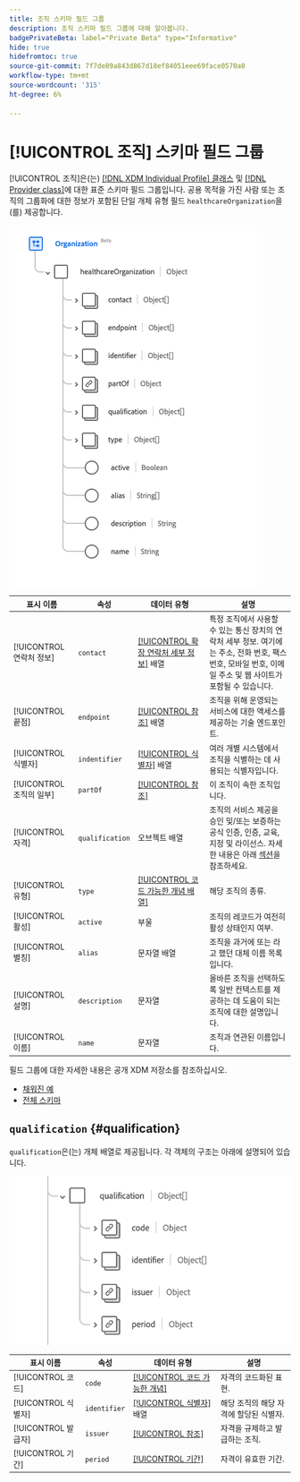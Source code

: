 ```yaml
---
title: 조직 스키마 필드 그룹
description: 조직 스키마 필드 그룹에 대해 알아봅니다.
badgePrivateBeta: label="Private Beta" type="Informative"
hide: true
hidefromtoc: true
source-git-commit: 7f7de89a843d867d18ef84051eee69face0570a0
workflow-type: tm+mt
source-wordcount: '315'
ht-degree: 6%

---
```


# [!UICONTROL 조직] 스키마 필드 그룹

[!UICONTROL 조직]은(는) [[!DNL XDM Individual Profile] 클래스](../../classes/individual-profile.md) 및 [[!DNL Provider class]](../../classes/provider.md)에 대한 표준 스키마 필드 그룹입니다. 공용 목적을 가진 사람 또는 조직의 그룹화에 대한 정보가 포함된 단일 개체 유형 필드 `healthcareOrganization`을(를) 제공합니다.

![필드 그룹 구조](../../images/field-groups/healthcare-organization/organization.png)

| 표시 이름 | 속성 | 데이터 유형 | 설명 |
| ---| --- | --- | --- |
| [!UICONTROL 연락처 정보] | `contact` | [[!UICONTROL 확장 연락처 세부 정보]](../../data-types/healthcare/extended-contact-detail.md) 배열 | 특정 조직에서 사용할 수 있는 통신 장치의 연락처 세부 정보. 여기에는 주소, 전화 번호, 팩스 번호, 모바일 번호, 이메일 주소 및 웹 사이트가 포함될 수 있습니다. |
| [!UICONTROL 끝점] | `endpoint` | [[!UICONTROL 참조]](../../data-types/healthcare/reference.md) 배열 | 조직을 위해 운영되는 서비스에 대한 액세스를 제공하는 기술 엔드포인트. |
| [!UICONTROL 식별자] | `indentifier` | [[!UICONTROL 식별자]](../../data-types/healthcare/identifier.md) 배열 | 여러 개별 시스템에서 조직을 식별하는 데 사용되는 식별자입니다. |
| [!UICONTROL 조직의 일부] | `partOf` | [[!UICONTROL 참조]](../../data-types/healthcare/reference.md) | 이 조직이 속한 조직입니다. |
| [!UICONTROL 자격] | `qualification` | 오브젝트 배열 | 조직의 서비스 제공을 승인 및/또는 보증하는 공식 인증, 인증, 교육, 지정 및 라이선스. 자세한 내용은 아래 [섹션](#qualification)을 참조하세요. |
| [!UICONTROL 유형] | `type` | [[!UICONTROL 코드 가능한 개념 배열]](../../data-types/healthcare/codeable-concept.md) | 해당 조직의 종류. |
| [!UICONTROL 활성] | `active` | 부울 | 조직의 레코드가 여전히 활성 상태인지 여부. |
| [!UICONTROL 별칭] | `alias` | 문자열 배열 | 조직을 과거에 또는 라고 했던 대체 이름 목록입니다. |
| [!UICONTROL 설명] | `description` | 문자열 | 올바른 조직을 선택하도록 일반 컨텍스트를 제공하는 데 도움이 되는 조직에 대한 설명입니다. |
| [!UICONTROL 이름] | `name` | 문자열 | 조직과 연관된 이름입니다. |

필드 그룹에 대한 자세한 내용은 공개 XDM 저장소를 참조하십시오.

* [채워진 예](https://github.com/adobe/xdm/blob/master/extensions/industry/healthcare/fhir/fieldgroups/coverage.example.1.json)
* [전체 스키마](https://github.com/adobe/xdm/blob/master/extensions/industry/healthcare/fhir/fieldgroups/coverage.schema.json)

## `qualification` {#qualification}

`qualification`은(는) 개체 배열로 제공됩니다. 각 객체의 구조는 아래에 설명되어 있습니다.

![자격 구조](../../images/field-groups/healthcare-organization/qualification.png)

| 표시 이름 | 속성 | 데이터 유형 | 설명 |
| --- | --- | --- | --- |
| [!UICONTROL 코드] | `code` | [[!UICONTROL 코드 가능한 개념]](../../data-types/healthcare/codeable-concept.md) | 자격의 코드화된 표현. |
| [!UICONTROL 식별자] | `identifier` | [[!UICONTROL 식별자]](../../data-types/healthcare/identifier.md) 배열 | 해당 조직의 해당 자격에 할당된 식별자. |
| [!UICONTROL 발급자] | `issuer` | [[!UICONTROL 참조]](../../data-types/healthcare/reference.md) | 자격을 규제하고 발급하는 조직. |
| [!UICONTROL 기간] | `period` | [[!UICONTROL 기간]](../../data-types/healthcare/period.md) | 자격이 유효한 기간. |
